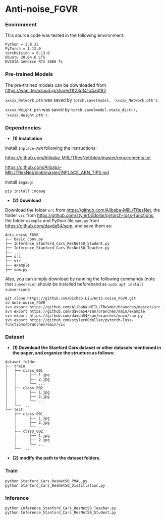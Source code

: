 

# Anti-noise_FGVR


### Environment

This source code was tested in the following environment:

    Python = 3.8.13
    PyTorch = 1.12.0
    torchvision = 0.13.0
    Ubuntu 20.04.6 LTS
    NVIDIA GeForce RTX 3080 Ti

### Pre-trained Models
The pre-trained models can be downloaded from https://wani.teracloud.jp/share/11f23df41b4a6f82.

`xxxxx_Network.pth` was saved by `torch.save(model, 'xxxxx_Network.pth')`.

`xxxxx_Weight.pth` was saved by `torch.save(model.state_dict(), 'xxxxx_Weight.pth')`.

### Dependencies

* **(1) Installation**

Install `Inplace-ABN` following the instructions:

https://github.com/Alibaba-MIIL/TResNet/blob/master/requirements.txt

https://github.com/Alibaba-MIIL/TResNet/blob/master/INPLACE_ABN_TIPS.md

Install `imgaug`:

    pip install imgaug

* **(2) Download**

Download the folder `src` from https://github.com/Alibaba-MIIL/TResNet,
the folder `vic` from https://github.com/styler00dollar/pytorch-loss-functions,
the folder `example` and Python file `sam.py` from https://github.com/davda54/sam,
and save them as:

    Anti-noise_FGVR
    ├── basic_conv.py
    ├── Inference_Stanford_Cars_ResNet50_Student.py
    ├── Inference_Stanford_Cars_ResNet50_Teacher.py
    ├── ...
    ├── src
    ├── vic
    ├── example
    ├── sam.py

Also, you can simply download by running the following commands (note that `subversion` should be installed beforehand as `sudo apt install subversion`):

    git clone https://github.com/Dichao-Liu/Anti-noise_FGVR.git
    cd Anti-noise_FGVR
    svn export https://github.com/Alibaba-MIIL/TResNet/branches/master/src
    svn export https://github.com/davda54/sam/branches/main/example
    svn export https://github.com/davda54/sam/branches/main/sam.py
    svn export https://github.com/styler00dollar/pytorch-loss-functions/branches/main/vic


### Dataset

* **(1) Download the Stanford Cars dataset or other datasets mentioned in the paper, and organize the structure as follows:**
```
dataset folder
├── train
│   ├── class_001
|   |      ├── 1.jpg
|   |      ├── 2.jpg
|   |      └── ...
│   ├── class_002
|   |      ├── 1.jpg
|   |      ├── 2.jpg
|   |      └── ...
│   └── ...
└── test
    ├── class_001
    |      ├── 1.jpg
    |      ├── 2.jpg
    |      └── ...
    ├── class_002
    |      ├── 1.jpg
    |      ├── 2.jpg
    |      └── ...
    └── ...
```
* **(2) modify the path to the dataset folders.**

### Train

    python Stanford_Cars_ResNet50_PMAL.py
    python Stanford_Cars_ResNet50_Distillation.py

### Inference

    python Inference_Stanford_Cars_ResNet50_Teacher.py
    python Inference_Stanford_Cars_ResNet50_Student.py




